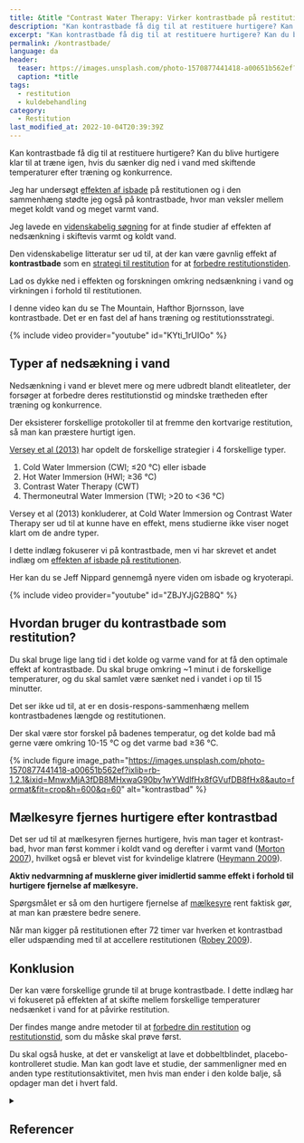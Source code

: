 ```yaml
---
title: &title "Contrast Water Therapy: Virker kontrastbade på restitutionen?"
description: "Kan kontrastbade få dig til at restituere hurtigere? Kan du blive hurtigere klar til at træne igen, hvis du sænker dig ned i vand med skiftende temperaturer efter træning og konkurrence."
excerpt: "Kan kontrastbade få dig til at restituere hurtigere? Kan du blive hurtigere klar til at træne igen, hvis du sænker dig ned i vand med skiftende temperaturer efter træning og konkurrence."
permalink: /kontrastbade/
language: da
header:
  teaser: https://images.unsplash.com/photo-1570877441418-a00651b562ef?ixlib=rb-1.2.1&ixid=MnwxMjA3fDB8MHxwaG90by1wYWdlfHx8fGVufDB8fHx8&auto=format&fit=crop&h=300&w=400&q=10
  caption: *title
tags:
  - restitution
  - kuldebehandling
category:
  - Restitution
last_modified_at: 2022-10-04T20:39:39Z
---
```


Kan kontrastbade få dig til at restituere hurtigere? Kan du blive hurtigere klar til at træne igen, hvis du sænker dig ned i vand med skiftende temperaturer efter træning og konkurrence.

Jeg har undersøgt [effekten af isbade](/isbad-og-kryoterapi/) på restitutionen og i den sammenhæng stødte jeg også på kontrastbade, hvor man veksler mellem meget koldt vand og meget varmt vand.

Jeg lavede en [videnskabelig søgning](/videnskabelig-sogning/) for at finde studier af effekten af nedsænkning i skiftevis varmt og koldt vand.

Den videnskabelige litteratur ser ud til, at der kan være gavnlig effekt af **kontrastbade** som en [strategi til restitution](/restitution/) for at [forbedre restitutionstiden](/restitutionstid/).

Lad os dykke ned i effekten og forskningen omkring nedsænkning i vand og virkningen i forhold til restitutionen.

I denne video kan du se The Mountain, Hafthor Bjornsson, lave kontrastbade. Det er en fast del af hans træning og restitutionsstrategi.

{% include video provider="youtube" id="KYti_1rUIOo" %}

## Typer af nedsækning i vand

Nedsænkning i vand er blevet mere og mere udbredt blandt eliteatleter, der forsøger at forbedre deres restitutionstid og mindske trætheden efter træning og konkurrence.

Der eksisterer forskellige protokoller til at fremme den kortvarige restitution, så man kan præstere hurtigt igen.

[Versey et al (2013)](https://pubmed.ncbi.nlm.nih.gov/23743793/) har opdelt de forskellige strategier i 4 forskellige typer.

1. Cold Water Immersion (CWI; ≤20 °C) eller isbade
2. Hot Water Immersion (HWI; ≥36 °C)
3. Contrast Water Therapy (CWT)
4. Thermoneutral Water Immersion (TWI; >20 to <36 °C)

Versey et al (2013) konkluderer, at Cold Water Immersion og Contrast Water Therapy ser ud til at kunne have en effekt, mens studierne ikke viser noget klart om de andre typer.

I dette indlæg fokuserer vi på kontrastbade, men vi har skrevet et andet indlæg om [effekten af isbade på restitutionen](/isbad-og-kryoterapi/).

Her kan du se Jeff Nippard gennemgå nyere viden om isbade og kryoterapi.

{% include video provider="youtube" id="ZBJYJjG2B8Q" %}

## Hvordan bruger du kontrastbade som restitution?

Du skal bruge lige lang tid i det kolde og varme vand for at få den optimale effekt af kontrastbade. Du skal bruge omkring ~1 minut i de forskellige temperaturer, og du skal samlet være sænket ned i vandet i op til 15 minutter.

Det ser ikke ud til, at er en dosis-respons-sammenhæng mellem kontrastbadenes længde og restitutionen.

Der skal være stor forskel på badenes temperatur, og det kolde bad må gerne være omkring 10-15 °C og det varme bad ≥36 °C.

{% include figure image_path="https://images.unsplash.com/photo-1570877441418-a00651b562ef?ixlib=rb-1.2.1&ixid=MnwxMjA3fDB8MHxwaG90by1wYWdlfHx8fGVufDB8fHx8&auto=format&fit=crop&h=600&q=60" alt="kontrastbad" %}

## Mælkesyre fjernes hurtigere efter kontrastbad

Det ser ud til at mælkesyren fjernes hurtigere, hvis man tager et kontrast-bad, hvor man først kommer i koldt vand og derefter i varmt vand ([Morton 2007](https://doi.org/10.1016/j.jsams.2006.09.004)), hvilket også er blevet vist for kvindelige klatrere ([Heymann 2009](https://doi.org/10.1249/MSS.0b013e318195107d)).

**Aktiv nedvarmning af musklerne giver imidlertid samme effekt i forhold til hurtigere fjernelse af mælkesyre.**

Spørgsmålet er så om den hurtigere fjernelse af [mælkesyre](/maelkesyre-traening/) rent faktisk gør, at man kan præstere bedre senere.

Når man kigger på restitutionen efter 72 timer var hverken et kontrastbad eller udspænding med til at accellere restitutionen ([Robey 2009](https://doi.org/10.1080/15438620902901276)).

## Konklusion

Der kan være forskellige grunde til at bruge kontrastbade. I dette indlæg har vi fokuseret på effekten af at skifte mellem forskellige temperaturer nedsænket i vand for at påvirke restitution.

Der findes mange andre metoder til at [forbedre din restitution](/restitution/) og [restitutionstid](/restitutionstid/), som du måske skal prøve først.

Du skal også huske, at det er vanskeligt at lave et dobbeltblindet, placebo-kontrolleret studie. Man kan godt lave et studie, der sammenligner med en anden type restitutionsaktivitet, men hvis man ender i den kolde balje, så opdager man det i hvert fald.

<details markdown="1" class="references">
  <summary><h2 id="references">Referencer</h2></summary>

- Crowe, M. J., D. O’Connor, og D. Rudd. 2007. “Cold Water Recovery Reduces Anaerobic Performance”. International Journal of Sports Medicine 28 (12): 994–98. <https://doi.org/10.1055/s-2007-965118>.
- Morton, R. Hugh. 2007. “Contrast Water Immersion Hastens Plasma Lactate Decrease after Intense Anaerobic Exercise”. Journal of Science and Medicine in Sport 10 (6): 467–70. <https://doi.org/10.1016/j.jsams.2006.09.004>.
- Lane, Kirstin N., og H. A. Wenger. 2004. “Effect of Selected Recovery Conditions on Performance of Repeated Bouts of Intermittent Cycling Separated by 24 Hours”. Journal of Strength and Conditioning Research 18 (4): 855–60. <https://doi.org/10.1519/14183.1>.
- Stacey, Douglas L., Martin J. Gibala, Kathleen A. Martin Ginis, og Brian W. Timmons. 2010. “Effects of Recovery Method after Exercise on Performance, Immune Changes, and Psychological Outcomes”. The Journal of Orthopaedic and Sports Physical Therapy 40 (10): 656–65. <https://doi.org/10.2519/jospt.2010.3224>.
- Al Haddad, Hani, Paul B. Laursen, Didier Chollet, Frédéric Lemaitre, Saïd Ahmaidi, og Martin Buchheit. 2010. “Effect of Cold or Thermoneutral Water Immersion on Post-Exercise Heart Rate Recovery and Heart Rate Variability Indices”. Autonomic Neuroscience: Basic & Clinical 156 (1–2): 111–16. <https://doi.org/10.1016/j.autneu.2010.03.017>.
- Robey, Elisa, Brian Dawson, Carmel Goodman, og John Beilby. 2009. “Effect of Postexercise Recovery Procedures Following Strenuous Stair-Climb Running”. Research in Sports Medicine (Print) 17 (4): 245–59. <https://doi.org/10.1080/15438620902901276>.
- Wilcock, Ian M., John B. Cronin, og Wayne A. Hing. 2006. “Water Immersion: Does It Enhance Recovery from Exercise?” International Journal of Sports Physiology and Performance 1 (3): 195–206. <https://doi.org/10.1123/ijspp.1.3.195>.
- Bleakley, Chris M., og Gareth W. Davison. 2010. “What Is the Biochemical and Physiological Rationale for Using Cold-Water Immersion in Sports Recovery? A Systematic Review”. British Journal of Sports Medicine 44 (3): 179–87. <https://bjsm.bmj.com/content/44/3/179>.
- King, Monique, og Rob Duffield. 2009. “The Effects of Recovery Interventions on Consecutive Days of Intermittent Sprint Exercise”. Journal of Strength and Conditioning Research 23 (6): 1795–1802. <https://doi.org/10.1519/JSC.0b013e3181b3f81f>.
- Kinugasa, Taisuke, og Andrew E. Kilding. 2009. “A Comparison of Post-Match Recovery Strategies in Youth Soccer Players”. Journal of Strength and Conditioning Research 23 (5): 1402–7. <https://doi.org/10.1519/JSC.0b013e3181a0226a>.
- Heyman, Elsa, Bas DE Geus, Inge Mertens, og Romain Meeusen. 2009. “Effects of Four Recovery Methods on Repeated Maximal Rock Climbing Performance”. Medicine and Science in Sports and Exercise 41 (6): 1303–10. <https://doi.org/10.1249/MSS.0b013e318195107d>.
- Jakeman, J. R., R. Macrae, og R. Eston. 2009. “A Single 10-Min Bout of Cold-Water Immersion Therapy after Strenuous Plyometric Exercise Has No Beneficial Effect on Recovery from the Symptoms of Exercise-Induced Muscle Damage”. Ergonomics 52 (4): 456–60. <https://doi.org/10.1080/00140130802707733>.
</details>
